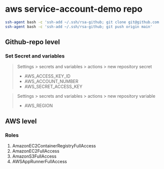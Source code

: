 # aws service-account-demo repo

```bash
ssh-agent bash -c 'ssh-add ~/.ssh/rsa-github; git clone git@github.com:orsius/aws-service-account-demo.git'
ssh-agent bash -c 'ssh-add ~/.ssh/rsa-github; git push origin main'
```

## Github-repo level

### Set Secret and variables

> Settings > secrets and variables > actions > new repository secret
> - AWS_ACCESS_KEY_ID
> - AWS_ACCOUNT_NUMBER
> - AWS_SECRET_ACCESS_KEY


> Settings > secrets and variables > actions > new repository variable
> - AWS_REGION


## AWS level

### Roles

1. AmazonEC2ContainerRegistryFullAccess
1. AmazonEC2FullAccess
1. AmazonS3FullAccess
1. AWSAppRunnerFullAccess
